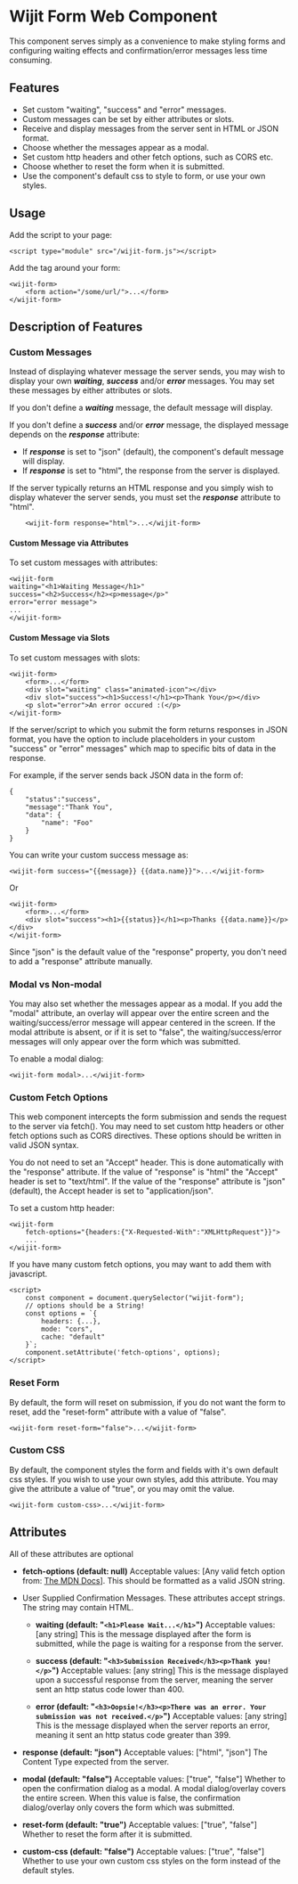 # Wijit Form Web Component #

This component serves simply as a convenience to make styling forms and configuring waiting effects and confirmation/error messages less time consuming.

## Features ##

- Set custom "waiting", "success" and "error" messages.
- Custom messages can be set by either attributes or slots.
- Receive and display messages from the server sent in HTML or JSON format.
- Choose whether the messages appear as a modal.
- Set custom http headers and other fetch options, such as CORS etc.
- Choose whether to reset the form when it is submitted.
- Use the component's default css to style to form, or use your own styles.

## Usage ##
Add the script to your page:
		
	<script type="module" src="/wijit-form.js"></script>

Add the tag around your form:
	
	<wijit-form>
		<form action="/some/url/">...</form>
	</wijit-form>

## Description of Features ##

### Custom Messages ###

Instead of displaying whatever message the server sends, you may wish to display your own ***waiting***, ***success*** and/or ***error*** messages. You may set these messages by either attributes or slots. 

If you don't define a ***waiting*** message, the default message will display.

If you don't define a ***success*** and/or ***error*** message, the displayed message depends on the ***response*** attribute:

- If ***response*** is set to "json" (default), the component's default message will display.
- If ***response*** is set to "html", the response from the server is displayed.

If the server typically returns an HTML response and you simply wish to display whatever the server sends, you must set  the ***response*** attribute to "html".

		<wijit-form response="html">...</wijit-form>

#### Custom Message via Attributes ####

To set custom messages with attributes:

	<wijit-form 
	waiting="<h1>Waiting Message</h1>" 
	success="<h2>Success</h2><p>message</p>" 
	error="error message">
	...
	</wijit-form>

#### Custom Message via Slots ####

To set custom messages with slots:

	<wijit-form>  
		<form>...</form>   
		<div slot="waiting" class="animated-icon"></div>   
		<div slot="success"><h1>Success!</h1><p>Thank You</p></div>  
		<p slot="error">An error occured :(</p>
	</wijit-form>

If the server/script to which you submit the form returns responses in JSON format, you have the option to include placeholders in your custom "success" or "error" messages" which map to specific bits of data in the response.

For example, if the server sends back JSON data in the form of:

	{  
		"status":"success",  
		"message":"Thank You",  
		"data": {  
			"name": "Foo"  
		}
	}

You can write your custom success message as:

	<wijit-form success="{{message}} {{data.name}}">...</wijit-form>

Or 

	<wijit-form>  
		<form>...</form>  
		<div slot="success"><h1>{{status}}</h1><p>Thanks {{data.name}}</p></div>
	</wijit-form>

Since "json" is the default value of the "response" property, you don't need to add a "response" attribute manually.

### Modal vs Non-modal ###

You may also set whether the messages appear as a modal. If you add the "modal" attribute, an overlay will appear over the entire screen and the waiting/success/error message will appear centered in the screen. If the modal attribute is absent, or if it is set to "false", the waiting/success/error messages will only appear over the form which was submitted.

To enable a modal dialog:

	<wijit-form modal>...</wijit-form>

### Custom Fetch Options ###

This web component intercepts the form submission and sends the request to the server via fetch(). You may need to set custom http headers or other fetch options such as CORS directives. These options should be written in valid JSON syntax.

You do not need to set an "Accept" header. This is done automatically with the "response" attribute. If the value of "response" is "html" the "Accept" header is set to "text/html". If the value of the "response" attribute is "json" (default), the Accept header is set to "application/json".

To set a custom http header:

	<wijit-form 
		fetch-options="{headers:{"X-Requested-With":"XMLHttpRequest"}}">  
		...  
	</wijit-form>

If you have many custom fetch options, you may want to add them with javascript.

	<script>
		const component = document.querySelector("wijit-form");
		// options should be a String!
		const options = `{  
			headers: {...},
			mode: "cors",
			cache: "default"
		}`;
		component.setAttribute('fetch-options', options);
	</script>
				
### Reset Form ###

By default, the form will reset on submission, if you do not want the form to reset, add the "reset-form" attribute with a value of "false".

	<wijit-form reset-form="false">...</wijit-form>

### Custom CSS ###

By default, the component styles the form and fields with it's own default css styles. If you wish to use your own styles, add this attribute. You may give the attribute a value of "true", or you may omit the value.

	<wijit-form custom-css>...</wijit-form>


## Attributes ##

All of these attributes are optional

- **fetch-options (default: null)** Acceptable values: [Any valid fetch option from: <a target="_blank" href="https://developer.mozilla.org/en-US/docs/Web/API/fetch#options">The MDN Docs</a>]. This should be formatted as a valid JSON string.

- User Supplied Confirmation Messages. These attributes accept strings. The string may contain HTML.

  - **waiting (default: "`<h1>Please Wait...</h1>`")** Acceptable values: [any string] This is the message displayed after the form is submitted, while the page is waiting for a response from the server.

   - **success (default: "`<h3>Submission Received</h3><p>Thank you!</p>`")** Acceptable values: [any string] This is the message displayed upon a successful response from the server, meaning the server sent an http status code lower than 400.

   - **error (default: "`<h3>Oopsie!</h3><p>There was an error. Your submission was not received.</p>`")** Acceptable values: [any string] This is the message displayed when the server reports an error, meaning it sent an http status code greater than 399.

 
- **response (default: "json")** Acceptable values: ["html", "json"] The Content Type expected from the server.

- **modal (default: "false")** Acceptable values: ["true", "false"] Whether to open the confirmation dialog as a modal. A modal dialog/overlay covers the entire screen. When this value is false, the confirmation dialog/overlay only covers the form which was submitted.

- **reset-form (default: "true")** Acceptable values: ["true", "false"] Whether to reset the form after it is submitted.

- **custom-css (default: "false")** Acceptable values: ["true", "false"] Whether to use your own custom css styles on the form instead of the default styles.
